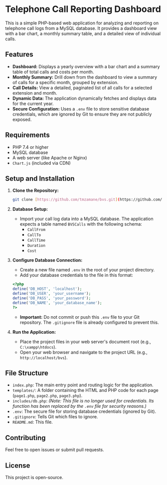 # Telephone Call Reporting Dashboard

This is a simple PHP-based web application for analyzing and reporting on telephone call logs from a MySQL database. It provides a dashboard view with a bar chart, a monthly summary table, and a detailed view of individual calls.

## Features

- **Dashboard:** Displays a yearly overview with a bar chart and a summary table of total calls and costs per month.
- **Monthly Summary:** Drill down from the dashboard to view a summary of calls for a specific month, grouped by extension.
- **Call Details:** View a detailed, paginated list of all calls for a selected extension and month.
- **Dynamic Data:** The application dynamically fetches and displays data for the current year.
- **Secure Configuration:** Uses a `.env` file to store sensitive database credentials, which are ignored by Git to ensure they are not publicly exposed.

## Requirements

- PHP 7.4 or higher
- MySQL database
- A web server (like Apache or Nginx)
- `Chart.js` (included via CDN)

## Setup and Installation

1.  **Clone the Repository:**
    ```bash
    git clone [https://github.com/tmzamane/bvs.git](https://github.com/tmzamane/bvs.git)
    ```

2.  **Database Setup:**
    -   Import your call log data into a MySQL database. The application expects a table named `BVSCalls` with the following schema:
        -   `CallFrom`
        -   `CallTo`
        -   `CallTime`
        -   `Duration`
        -   `Cost`

3.  **Configure Database Connection:**
    -   Create a new file named `.env` in the root of your project directory.
    -   Add your database credentials to the file in this format:

    ```php
    <?php
    define('DB_HOST', 'localhost');
    define('DB_USER', 'your_username');
    define('DB_PASS', 'your_password');
    define('DB_NAME', 'your_database_name');
    ?>
    ```
    -   **Important:** Do not commit or push this `.env` file to your Git repository. The `.gitignore` file is already configured to prevent this.

4.  **Run the Application:**
    -   Place the project files in your web server's document root (e.g., `C:\xampp\htdocs`).
    -   Open your web browser and navigate to the project URL (e.g., `http://localhost/bvs`).

## File Structure

-   `index.php`: The main entry point and routing logic for the application.
-   `templates/`: A folder containing the HTML and PHP code for each page (`page1.php`, `page2.php`, `page3.php`).
-   `includes/db.php`: *(Note: This file is no longer used for credentials. Its function has been replaced by the `.env` file for security reasons.)*
-   `.env`: The secure file for storing database credentials (ignored by Git).
-   `.gitignore`: Tells Git which files to ignore.
-   `README.md`: This file.

## Contributing

Feel free to open issues or submit pull requests.

## License

This project is open-source.

